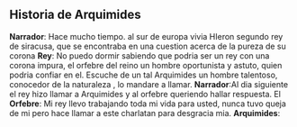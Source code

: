 ## Historia de Arquimides
**Narrador**: Hace mucho tiempo. al sur de europa vivia HIeron segundo rey de siracusa,
que se encontraba en una cuestion acerca de la pureza de su corona
**Rey**: No puedo dormir sabiendo que podria ser un rey con una corona impura, el orfebre del reino un hombre oportunista y astuto, quien podria confiar en el. Escuche de un tal Arquimides un hombre talentoso, conocedor de la naturaleza , lo mandare a llamar.
**Narrador**:Al dia siguiente el rey hizo llamar a Arquimides y al orfebre queriendo hallar respuesta. El
**Orfebre**: Mi rey llevo trabajando toda mi vida para usted, nunca tuvo queja de mi pero hace llamar a este charlatan para desgracia mia.
**Arquimides**: 
<!--stackedit_data:
eyJoaXN0b3J5IjpbLTk1MzkzODc2Nl19
-->